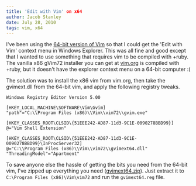 ```yaml
---
title: 'Edit with Vim' on x64
author: Jacob Stanley
date: July 28, 2010
tags: vim, x64
---
```


I've been using the [64-bit version of
Vim](http://code.google.com/p/vim-win3264/) so that I could get the
'Edit with Vim' context menu in Windows Explorer. This was all fine and
good except that I wanted to use something that requires vim to be
compiled with +ruby. The vanilla x86 gVim72 installer you can get at
[vim.org](http://www.vim.org/download.php) is compiled with +ruby, but
it doesn't have the explorer context menu on a 64-bit computer :(

The solution was to install the x86 vim from vim.org, then take the
gvimext.dll from the 64-bit vim, and apply the following registry
tweaks.

~~~{.sourceCode}
Windows Registry Editor Version 5.00

[HKEY_LOCAL_MACHINE\SOFTWARE\Vim\Gvim]
"path"="C:\\Program Files (x86)\\Vim\\vim72\\gvim.exe"

[HKEY_CLASSES_ROOT\CLSID\{51EEE242-AD87-11d3-9C1E-0090278BBD99}]
@="Vim Shell Extension"

[HKEY_CLASSES_ROOT\CLSID\{51EEE242-AD87-11d3-9C1E-0090278BBD99}\InProcServer32]
@="C:\\Program Files (x86)\\Vim\\vim72\\gvimext64.dll"
"ThreadingModel"="Apartment"
~~~

To save anyone else the hassle of getting the bits you need from the
64-bit vim, I've zipped up everything you need
([gvimext64.zip](/files/gvimext64.zip)). Just extract it to `C:\Program
Files (x86)\Vim\vim72` and run the `gvimext64.reg` file.
